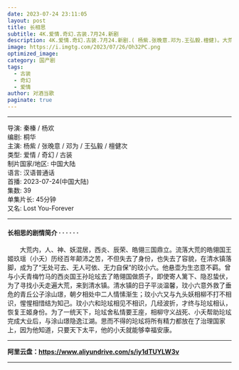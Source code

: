 ```yaml
---
date: 2023-07-24 23:11:05
layout: post
title: 长相思
subtitle: 4K.爱情.奇幻.古装.7月24.新剧
description: 4K.爱情.奇幻.古装.7月24.新剧.( 杨紫.张晚意.邓为.王弘毅.檀健)。大荒内，人、神、妖混居，西炎、辰荣、皓翎三国鼎立。流落大荒的皓翎国王姬玖瑶（小夭）历经百年颠沛之苦，不但失去了身份，也失去了容貌，在清水镇落脚...
image: https://i.imgtg.com/2023/07/26/Oh32PC.png
optimized_image: 
category: 国产剧
tags:
  - 古装
  - 奇幻
  - 爱情
author: 对酒当歌
paginate: true
---
```


---

导演: 秦榛 / 杨欢  
编剧: 桐华  
主演: 杨紫 / 张晚意 / 邓为 / 王弘毅 / 檀健次  
类型: 爱情 / 奇幻 / 古装  
制片国家/地区: 中国大陆  
语言: 汉语普通话  
首播: 2023-07-24(中国大陆)  
集数: 39  
单集片长: 45分钟  
又名: Lost You-Forever  

---

#### 长相思的剧情简介 · · · · · ·

　　大荒内，人、神、妖混居，西炎、辰荣、皓翎三国鼎立。流落大荒的皓翎国王姬玖瑶（小夭）历经百年颠沛之苦，不但失去了身份，也失去了容貌，在清水镇落脚，成为了“无处可去、无人可依、无力自保”的玟小六。他悬壶为生恣意不羁。曾与小夭青梅竹马的西炎国王孙玱玹去了皓翎国做质子，即使寄人篱下、隐忍蛰伏，为了寻找小夭走遍大荒，来到清水镇。清水镇的日子平淡温馨，玟小六意外救了垂危的青丘公子涂山璟，朝夕相处中二人情愫渐生；玟小六又与九头妖相柳不打不相识，惺惺相惜结为知己。玟小六和玱玹相见不相识，几经波折，才终与玱玹相认，恢复王姬身份。为了一统天下，玱玹舍私情要王座，相柳守义战死、小夭帮助玱玹完成大业后，与涂山璟隐逸江湖。思而不得的玱玹将所有精力都放在了治理国家上，因为他知道，只要天下太平，他的小夭就能够幸福安康。

---

**阿里云盘：<https://www.aliyundrive.com/s/iy1dTUYLW3v>**

---
